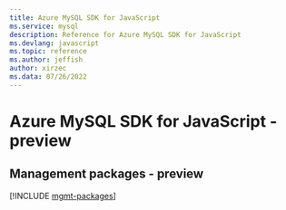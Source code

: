 ```yaml
---
title: Azure MySQL SDK for JavaScript
ms.service: mysql
description: Reference for Azure MySQL SDK for JavaScript
ms.devlang: javascript
ms.topic: reference
ms.author: jeffish
author: xirzec
ms.data: 07/26/2022
---
```

# Azure MySQL SDK for JavaScript - preview

## Management packages - preview
[!INCLUDE [mgmt-packages](mysql-mgmt-index.md)]